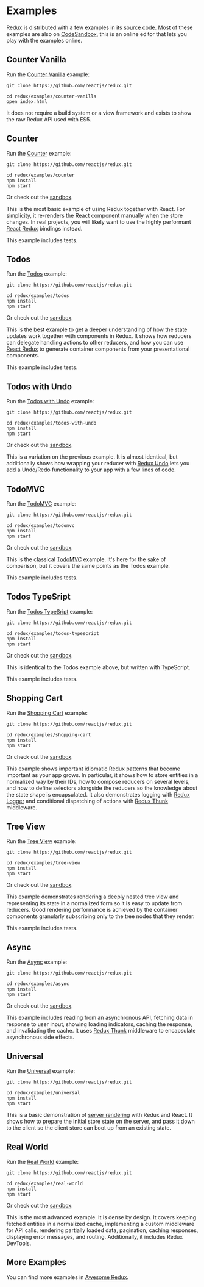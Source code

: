 # Examples

Redux is distributed with a few examples in its [source code](https://github.com/reactjs/redux/tree/master/examples). Most of these examples are also on [CodeSandbox](https://codesandbox.io), this is an online editor that lets you play with the examples online.

## Counter Vanilla

Run the [Counter Vanilla](https://github.com/reactjs/redux/tree/master/examples/counter-vanilla) example:

```
git clone https://github.com/reactjs/redux.git

cd redux/examples/counter-vanilla
open index.html
```

It does not require a build system or a view framework and exists to show the raw Redux API used with ES5.

## Counter

Run the [Counter](https://github.com/reactjs/redux/tree/master/examples/counter) example:

```
git clone https://github.com/reactjs/redux.git

cd redux/examples/counter
npm install
npm start
```

Or check out the [sandbox](https://codesandbox.io/s/github/reactjs/redux/tree/master/examples/counter).

This is the most basic example of using Redux together with React. For simplicity, it re-renders the React component manually when the store changes. In real projects, you will likely want to use the highly performant [React Redux](https://github.com/reactjs/react-redux) bindings instead.

This example includes tests.

## Todos

Run the [Todos](https://github.com/reactjs/redux/tree/master/examples/todos) example:

```
git clone https://github.com/reactjs/redux.git

cd redux/examples/todos
npm install
npm start
```

Or check out the [sandbox](https://codesandbox.io/s/github/reactjs/redux/tree/master/examples/todos).

This is the best example to get a deeper understanding of how the state updates work together with components in Redux. It shows how reducers can delegate handling actions to other reducers, and how you can use [React Redux](https://github.com/reactjs/react-redux) to generate container components from your presentational components.

This example includes tests.

## Todos with Undo

Run the [Todos with Undo](https://github.com/reactjs/redux/tree/master/examples/todos-with-undo) example:

```
git clone https://github.com/reactjs/redux.git

cd redux/examples/todos-with-undo
npm install
npm start
```

Or check out the [sandbox](https://codesandbox.io/s/github/reactjs/redux/tree/master/examples/todos-with-undo).

This is a variation on the previous example. It is almost identical, but additionally shows how wrapping your reducer with [Redux Undo](https://github.com/omnidan/redux-undo) lets you add a Undo/Redo functionality to your app with a few lines of code.

## TodoMVC

Run the [TodoMVC](https://github.com/reactjs/redux/tree/master/examples/todomvc) example:

```
git clone https://github.com/reactjs/redux.git

cd redux/examples/todomvc
npm install
npm start
```

Or check out the [sandbox](https://codesandbox.io/s/github/reactjs/redux/tree/master/examples/todomvc).

This is the classical [TodoMVC](http://todomvc.com/) example. It's here for the sake of comparison, but it covers the same points as the Todos example.

This example includes tests.

## Todos TypeSript

Run the [Todos TypeSript](https://github.com/reactjs/redux/tree/master/examples/todos-typescript) example:

```
git clone https://github.com/reactjs/redux.git

cd redux/examples/todos-typescript
npm install
npm start
```

Or check out the [sandbox](https://codesandbox.io/s/github/reactjs/redux/tree/master/examples/todos-typescript).

This is identical to the Todos example above, but written with TypeScript.

This example includes tests.

## Shopping Cart

Run the [Shopping Cart](https://github.com/reactjs/redux/tree/master/examples/shopping-cart) example:

```
git clone https://github.com/reactjs/redux.git

cd redux/examples/shopping-cart
npm install
npm start
```

Or check out the [sandbox](https://codesandbox.io/s/github/reactjs/redux/tree/master/examples/shopping-cart).

This example shows important idiomatic Redux patterns that become important as your app grows. In particular, it shows how to store entities in a normalized way by their IDs, how to compose reducers on several levels, and how to define selectors alongside the reducers so the knowledge about the state shape is encapsulated. It also demonstrates logging with [Redux Logger](https://github.com/fcomb/redux-logger) and conditional dispatching of actions with [Redux Thunk](https://github.com/gaearon/redux-thunk) middleware.

## Tree View

Run the [Tree View](https://github.com/reactjs/redux/tree/master/examples/tree-view) example:

```
git clone https://github.com/reactjs/redux.git

cd redux/examples/tree-view
npm install
npm start
```

Or check out the [sandbox](https://codesandbox.io/s/github/reactjs/redux/tree/master/examples/tree-view).

This example demonstrates rendering a deeply nested tree view and representing its state in a normalized form so it is easy to update from reducers. Good rendering performance is achieved by the container components granularly subscribing only to the tree nodes that they render.

This example includes tests.

## Async

Run the [Async](https://github.com/reactjs/redux/tree/master/examples/async) example:

```
git clone https://github.com/reactjs/redux.git

cd redux/examples/async
npm install
npm start
```

Or check out the [sandbox](https://codesandbox.io/s/github/reactjs/redux/tree/master/examples/async).

This example includes reading from an asynchronous API, fetching data in response to user input, showing loading indicators, caching the response, and invalidating the cache. It uses [Redux Thunk](https://github.com/gaearon/redux-thunk) middleware to encapsulate asynchronous side effects.

## Universal

Run the [Universal](https://github.com/reactjs/redux/tree/master/examples/universal) example:

```
git clone https://github.com/reactjs/redux.git

cd redux/examples/universal
npm install
npm start
```

This is a basic demonstration of [server rendering](../recipes/ServerRendering.md) with Redux and React. It shows how to prepare the initial store state on the server, and pass it down to the client so the client store can boot up from an existing state.

## Real World

Run the [Real World](https://github.com/reactjs/redux/tree/master/examples/real-world) example:

```
git clone https://github.com/reactjs/redux.git

cd redux/examples/real-world
npm install
npm start
```

Or check out the [sandbox](https://codesandbox.io/s/github/reactjs/redux/tree/master/examples/real-world).

This is the most advanced example. It is dense by design. It covers keeping fetched entities in a normalized cache, implementing a custom middleware for API calls, rendering partially loaded data, pagination, caching responses, displaying error messages, and routing. Additionally, it includes Redux DevTools.

## More Examples

You can find more examples in [Awesome Redux](https://github.com/xgrommx/awesome-redux).
